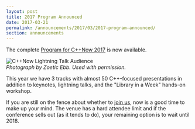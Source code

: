 ```yaml
---
layout: post
title: 2017 Program Announced
date: 2017-03-21
permalink: /announcements/2017/03/2017-program-announced/
section: announcements
---
```


The complete [Program for C++Now 2017](http://localhost:4000/history/2017/schedule/) is now available.

![C++Now Lightning Talk Audience](/assets/img/posts/2017/LightningTalksByZoeticEbb-2.jpg "Photograph by Zoetica Ebb. Used with permission.")
<br>
*Photograph by Zoetic Ebb. Used with permission.*

<!--break-->

This year we have 3 tracks with almost 50 C++-focused presentations in addition to keynotes, lightning talks, and the "Library in a Week" hands-on workshop.

If you are still on the fence about whether to [join us](https://cppnow2017.eventbrite.com), now is a good time to make up your mind. The venue has a hard attendee limit and if the conference sells out (as it tends to do), your remaining option is to wait until 2018.
